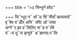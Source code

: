 +++
title = "०३ सिन्धुर्न क्षोदः"

+++
सि᳓न्धुर् न᳓ क्षो᳓दः शि᳓मीवाँ ऋघायतो᳓  
वृ᳓षेव व᳓ध्रीँर् अभि᳓ वष्टि ओ᳓जसा  
अग्ने᳓र् इव प्र᳓सितिर् ना᳓ह व᳓र्तवे  
यं᳓-यं यु᳓जं कृणुते᳓ ब्र᳓ह्मणस् प᳓तिः